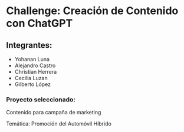 # Challenge: Creación de Contenido con ChatGPT

## Integrantes:
- Yohanan Luna
- Alejandro Castro
- Christian Herrera
- Cecilia Luzan
- Gilberto López

### Proyecto seleccionado:
Contenido para campaña de marketing

Temática: Promoción del Automóvil Híbrido